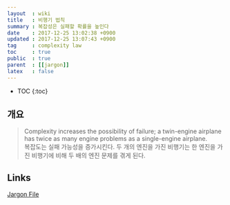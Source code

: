 ```yaml
---
layout  : wiki
title   : 비행기 법칙
summary : 복잡성은 실패할 확률을 높인다
date    : 2017-12-25 13:02:38 +0900
updated : 2017-12-25 13:07:43 +0900
tag     : complexity law
toc     : true
public  : true
parent  : [[jargon]]
latex   : false
---
```

* TOC
{:toc}

## 개요

> Complexity increases the possibility of failure; a twin-engine airplane has twice as many engine problems as a single-engine airplane.  
복잡도는 실패 가능성을 증가시킨다. 두 개의 엔진을 가진 비행기는 한 엔진을 가진 비행기에 비해 두 배의 엔진 문제를 겪게 된다.

## Links

[Jargon File](http://catb.org/jargon/html/A/airplane-rule.html )

